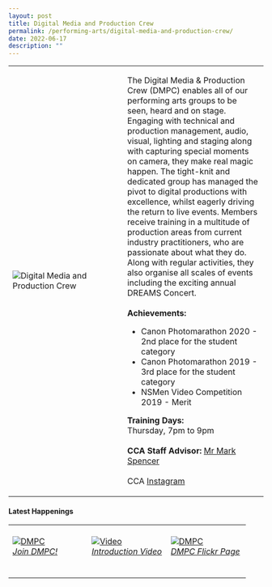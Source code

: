 ```yaml
---
layout: post
title: Digital Media and Production Crew
permalink: /performing-arts/digital-media-and-production-crew/
date: 2022-06-17
description: ""
---
```

<div>
<table>
    <tr>
        <td style="width:45%"><image src="/images/Arts/DMPC.png" style="display:block;margin-left:auto;margin-right:auto;" alt="Digital Media and Production Crew"></image></td>
        <td>
            <p>
                The Digital Media & Production Crew (DMPC) enables all of our performing arts groups to be seen, heard and on stage. Engaging with technical and production management, audio, visual, lighting and staging along with capturing special moments on camera, they make real magic happen. The tight-knit and dedicated group has managed the pivot to digital productions with excellence, whilst eagerly driving the return to live events. Members receive training in a multitude of production areas from current industry practitioners, who are passionate about what they do. Along with regular activities, they also organise all scales of events including the exciting annual DREAMS Concert.<br>
                <br>
                <b>Achievements:</b><br>
                <ul>
                <li>Canon Photomarathon 2020 - 2nd place for the student category</li>
                <li>Canon Photomarathon 2019 - 3rd place for the student category</li>
                <li>NSMen Video Competition 2019 - Merit</li>
                </ul>
            </p>
            <p>
                <b>Training Days:</b><br>
                Thursday, 7pm to 9pm<br>
                <br>
                <b>CCA Staff Advisor:</b> <a href="mailto:Mark_Spencer@tp.edu.sg">Mr Mark Spencer</a><br>
                <br>
                CCA <a href="https://www.instagram.com/tp.dmpc">Instagram</a>
            </p>
        </td>
    </tr>
</table>
</div>

#### Latest Happenings

<table>
    <tr>
        <td style="width:33%"><br>
            <a href="https://www.instagram.com/p/CdAuZJ3J8o7/">
                <image src="/images/Arts/DMPC_Join DMPC.png" style="display:block;margin-left:auto;margin-right:auto;" alt="DMPC">
                <h6 style="margin-top:0%">Join DMPC!</h6>
                </image>
            </a>
        </td>
        <td style="width:33%"><br>
            <a href="https://www.instagram.com/p/Ccxkq7UpUca/">
                <image src="/images/Arts/DMPC_Introduction Video.png" style="display:block;margin-left:auto;margin-right:auto;" alt="Video">
                <h6 style="margin-top:0%">Introduction Video</h6>
                </image>
            </a>
        </td>
        <td style="width:33%"><br>
            <a href="https://www.flickr.com/photos/digitalmediacrewtp/albums">
                <image src="/images/Arts/DMPC_Flickr.png" style="display:block;margin-left:auto;margin-right:auto;" alt="DMPC">
                <h6 style="margin-top:0%">DMPC Flickr Page</h6>    
                </image>
            </a>
        </td>
    </tr>
</table>